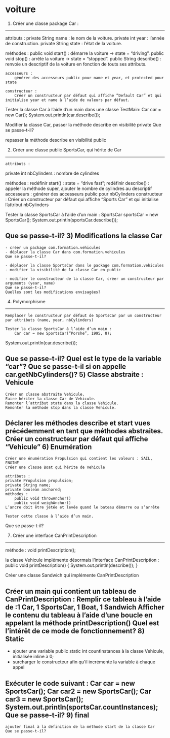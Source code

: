 voiture
=======
1)  Créer une classe package Car :
--------------------
attributs : 
private String name : le nom de la voiture.
private int year : l’année de construction.
private String state : l’état de la voiture.

méthodes : 
public void start() : démarre la voiture -> state = “driving”.
public void stop() : arrête la voiture -> state = “stopped”.
public String describe() : renvoie un descriptif de la voiture en fonction de touts ses attributs.

	accesseurs :
		générer des accesseurs public pour name et year, et protected pour state

	constructeur :
		Créer un constructeur par défaut qui affiche ”Default Car” et qui initialise year et name à l’aide de valeurs par défaut.

Tester la classe Car à l’aide d’un main dans une classe TestMain: 
	Car car = new Car();
System.out.println(car.describe());

Modifier la classe Car, passer la méthode describe en visibilité private
	Que se passe-t-il?

repasser la méthode describe en visibilité public

2) Créer une classe public SportsCar, qui hérite de Car
--------------------
	attributs :
private int nbCylinders : nombre de cylindres
	
méthodes : 
	redéfinir start() : state = “drive fast”;
	redéfinir describe() : appeler la méthode super, ajouter le nombre de cylindres au descriptif
	accesseurs :
		générer des accesseurs public pour nbCylinders
	constructeur :
		Créer un constructeur par défaut qui affiche “Sports Car” et qui initialise l’attribut nbCylinders

Tester la classe SportsCar à l’aide d’un main : 
	SportsCar sportsCar = new SportsCar();
System.out.println(sportsCar.describe());

Que se passe-t-il?
3) Modifications la classe Car 
--------------------
	- créer un package com.formation.vehicules
	- déplacer la classe Car dans com.formation.vehicules
	Que se passe-t-il?
	
	- déplacer la classe SportsCar dans le package com.formation.vehicules
	- modifier la visibilité de la classe Car en public
		
	- modifier le constructeur de la classe Car, créer un constructeur par arguments (year, name)
	Que se passe-t-il?
	Quelles sont les modifications envisagées?
4) Polymorphisme
--------------------
	Remplacer le constructeur par défaut de SportsCar par un constructeur par attributs (name, year, nbCylinders)

	Tester la classe SportsCar à l’aide d’un main : 
		Car car = new SportsCar(“Porshe”, 1995, 8);
System.out.println(car.describe());

Que se passe-t-il?
Quel est le type de la variable  “car”?
Que se passe-t-il si on appelle car.getNbCylinders()?
5) Classe abstraite : Vehicule
--------------------
	Créer un classe abstraite Vehicule.
	Faire hériter la classe Car de Vehicule.
	Remonter l’attribut state dans la classe Vehicule.
	Remonter la méthode stop dans la classe Vehicule.
Déclarer les méthodes describe et start vues précédemment en tant que méthodes abstraites.
Créer un constructeur par défaut qui affiche “Vehicule”
6) Enumération
--------------------
	Créer une énumération Propulsion qui contient les valeurs : SAIL, ENGINE
	Créer une classe Boat qui hérite de Vehicule
	
	attributs : 
	private Propulsion propulsion;
	private String name;
	private boolean anchored;
	méthodes :
		public void throwAnchor()
		public void weighAnchor()
	L’ancre doit être jetée et levée quand le bateau démarre ou s’arrête

	Tester cette classe à l’aide d’un main.
Que se passe-t-il?
	
7) Créer une interface CanPrintDescription
--------------------
méthode : 
void printDescription();

la classe Vehicule implémente désormais l’interface CanPrintDescription :
	public void printDescription() {
		System.out.println(describe());
	}

Créer une classe Sandwich qui implémente CanPrintDescription

Créer un main qui contient un tableau de CanPrintDescription : 
Remplir ce tableau à l’aide de :1 Car, 1 SportsCar, 1 Boat, 1 Sandwich
Afficher le contenu du tableau à l’aide d’une boucle en appelant la méthode printDescription()
Quel est l’intérêt de ce mode de fonctionnement?
8) Static
--------------------
- ajouter une variable public static int countInstances à la classe Vehicule, initialisée inline à 0;
- surcharger le constructeur afin qu’il incrémente la variable à chaque appel

Exécuter le code suivant : 
	Car car = new SportsCar();
	Car car2 = new SportsCar();
Car car3 = new SportsCar();
System.out.println(sportsCar.countInstances);
Que se passe-t-il?
9) final
--------------------
	ajouter final à la définition de la méthode start de la classe Car
	Que se passe-t-il?
